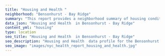 ```yaml
---
title: "Housing and Health "
neighborhood: "Bensonhurst - Bay Ridge"
summary: "This report provides a neighborhood summary of housing conditions and related health outcomes. It also describes population characteristics that can increase vulnerability to housing hazards."
data_json: "Housing and Health  in Bensonhurst - Bay Ridge"
content_yml: "housing"
type: location
seo_title: "Housing and Health  in Bensonhurst - Bay Ridge"
seo_description: "Housing and Health  data profile for the Bensonhurst - Bay Ridge neighborhood of NYC."
seo_image: "images/nyc_health_report_housing_and_health.jpg"
---
```


